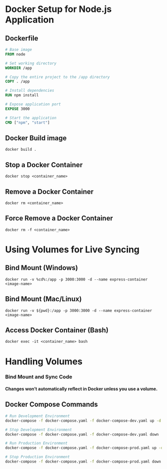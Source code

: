 # Docker Setup for Node.js Application

## Dockerfile

```Dockerfile
# Base image
FROM node

# Set working directory
WORKDIR /app

# Copy the entire project to the /app directory
COPY . /app

# Install dependencies
RUN npm install

# Expose application port
EXPOSE 3000

# Start the application
CMD ["npm", "start"]
```

## Docker Build image 
```
docker build .
```
## Stop a Docker Container
```
docker stop <container_name>
```
## Remove a Docker Container
```
docker rm <container_name>
```
## Force Remove a Docker Container
```
docker rm -f <container_name>
```

# Using Volumes for Live Syncing

## Bind Mount (Windows)
```
docker run -v %cd%:/app -p 3000:3000 -d --name express-container <image-name>
```
## Bind Mount (Mac/Linux)
```
docker run -v ${pwd}:/app -p 3000:3000 -d --name express-container <image-name>
```
## Access Docker Container (Bash)
```
docker exec -it <container_name> bash
```

# Handling Volumes

### Bind Mount and Sync Code
#### Changes won’t automatically reflect in Docker unless you use a volume.

## Docker Compose Commands

```bash
# Run Development Environment
docker-compose -f docker-compose.yaml -f docker-compose-dev.yaml up -d

# Stop Development Environment
docker-compose -f docker-compose.yaml -f docker-compose-dev.yaml down

# Run Production Environment
docker-compose -f docker-compose.yaml -f docker-compose-prod.yaml up -d

# Stop Production Environment
docker-compose -f docker-compose.yaml -f docker-compose-prod.yaml down
